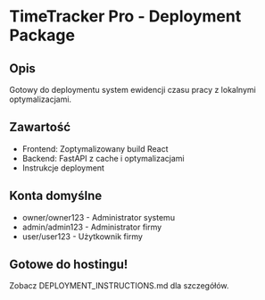 # TimeTracker Pro - Deployment Package

## Opis
Gotowy do deploymentu system ewidencji czasu pracy z lokalnymi optymalizacjami.

## Zawartość
- Frontend: Zoptymalizowany build React
- Backend: FastAPI z cache i optymalizacjami
- Instrukcje deployment

## Konta domyślne
- owner/owner123 - Administrator systemu
- admin/admin123 - Administrator firmy  
- user/user123 - Użytkownik firmy

## Gotowe do hostingu!

Zobacz DEPLOYMENT_INSTRUCTIONS.md dla szczegółów.